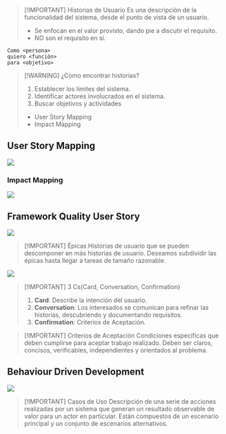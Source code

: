 > [!IMPORTANT] Historias de Usuario
> Es una descripción de la funcionalidad del sistema, desde el punto de vista de un usuario.
> - Se enfocan en el valor provisto, dando pie a discutir el requisito.
> - NO son el requisito en sí.

```
Como <persona>
quiero <función>
para <objetivo>
```

> [!WARNING] ¿Cómo encontrar historias?
> 1. Establecer los límites del sistema.
> 2. Identificar actores involucrados en el sistema.
> 3. Buscar objetivos y actividades
> 	- User Story Mapping
> 	- Impact Mapping

## User Story Mapping

![](Ingeniería%20de%20Software%20I/img%20is1/Pasted%20image%2020240925161018.png)

### Impact Mapping

![](Ingeniería%20de%20Software%20I/img%20is1/Pasted%20image%2020240925161028.png)
## Framework Quality User Story
![](Ingeniería%20de%20Software%20I/img%20is1/Pasted%20image%2020240925160056.png)


> [!IMPORTANT] Épicas
> Historias de usuario que se pueden descomponer en más historias de usuario.
> Deseamos subdividir las épicas hasta llegar a tareas de tamaño razonable.


![](Ingeniería%20de%20Software%20I/img%20is1/Pasted%20image%2020240925160334.png)


> [!IMPORTANT] 3 Cs(Card, Conversation, Confirmation)
> 1. **Card**: Describe la intención del usuario.
> 2. **Conversation**: Los interesados se comunican para refinar las historias, descubriendo y documentando requisitos.
> 3. **Confirmation**: Criterios de Aceptación.


> [!IMPORTANT] Criterios de Aceptación
> Condiciones específicas que deben cumplirse para aceptar trabajo realizado.
> Deben ser claros, concisos, verificables, independientes y orientados al problema.

## Behaviour Driven Development

![](Ingeniería%20de%20Software%20I/img%20is1/Pasted%20image%2020240925160701.png)

> [!IMPORTANT] Casos de Uso
> Descripción de una serie de acciones realizadas por un sistema que generan un resultado observable de valor para un actor en particular.
> Están compuestos de un escenario principal y un conjunto de escenarios alternativos.

